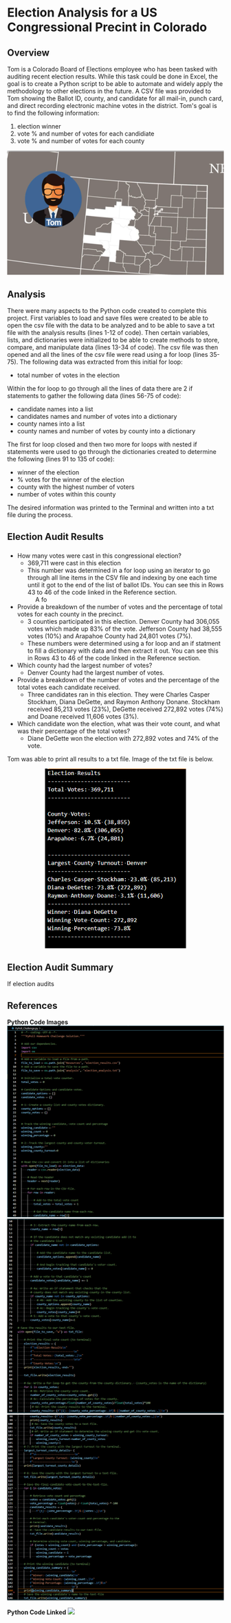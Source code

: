 # Election Analysis for a US Congressional Precint in Colorado
## Overview
Tom is a Colorado Board of Elections employee who has been tasked with auditing recent election results.  While this task could be done in Excel, the goal is to create a Python script to be able to automate and widely apply the methodology to other elections in the future.  A CSV file was provided to Tom showing the Ballot ID, county, and candidate for all mail-in, punch card, and direct recording electronic machine votes in the district.  Tom's goal is to find the following information:
1. election winner
2. vote % and number of votes for each candidiate
3. vote % and number of votes for each county  

<p align="center">
  <img src = https://github.com/lauras521/electionAnalysis/blob/c535bac98e91ec3b27bb48fac20c31b90941895c/Location%20for%20Election%20Map.PNG>
</p>

## Analysis
There were many aspects to the Python code created to complete this project.  First variables to load and save files were created to be able to open the csv file with the data to be analyzed and to be able to save a txt file with the analysis results (lines 1-12 of code).  Then certain variables, lists, and dictionaries were initialized to be able to create methods to store, compare, and manipulate data (lines 13-34 of code).  The csv file was then opened and all the lines of the csv file were read using a for loop (lines 35-75).  The following data was extracted from this initial for loop:
* total number of votes in the election

Within the for loop to go through all the lines of data there are 2 if statements to gather the following data (lines 56-75 of code):

* candidate names into a list
* candidates names and number of votes into a dictionary
* county names into a list
* county names and number of votes by county into a dictionary

The first for loop closed and then two more for loops with nested if statements were used to go through the dictionaries created to determine the following (lines 91 to 135 of code): 
* winner of the election
* % votes for the winner of the election
* county with the highest number of voters
* number of votes within this county

The desired information was printed to the Terminal and written into a txt file during the process.  

## Election Audit Results
###
* How many votes were cast in this congressional election?
     * 369,711 were cast in this election
     * This number was determined in a for loop using an iterator to go through all line items in the CSV file and indexing by one each time until it got to the end of the list of ballot IDs.  You can see this in Rows 43 to 46 of the code linked in the Reference section.  
 &emsp; A fo
* Provide a breakdown of the number of votes and the percentage of total votes for each county in the precinct.
     * 3 counties participated in this election.  Denver County had 306,055 votes which made up 83% of the vote.  Jefferson County had 38,555 votes (10%) and Arapahoe County had 24,801 votes (7%).
     * These numbers were determined using a for loop and an if statment to fill a dictionary with data and then extract it out.  You can see this in Rows 43 to 46 of the code linked in the Reference section.  
* Which county had the largest number of votes?
     * Denver County had the largest number of votes.
* Provide a breakdown of the number of votes and the percentage of the total votes each candidate received.
     * Three candidates ran in this election.  They were Charles Casper Stockham, Diana DeGette, and Raymon Anthony Donane.  Stockham received 85,213 votes (23%), DeGette received 272,892 votes (74%) and Doane received 11,606 votes (3%).
* Which candidate won the election, what was their vote count, and what was their percentage of the total votes?
     * Diane DeGette won the election with 272,892 votes and 74% of the vote.

Tom was able to print all results to a txt file.  Image of the txt file is below.
<p align="center">
  <img src = https://github.com/lauras521/electionAnalysis/blob/a9b747fb9a63f605f4b5e0dfd0ee3afbdacc8665/Resources/Image_of_Analysis_for_Readme.PNG>
</p>


## Election Audit Summary
If election audits 

## References
**Python Code Images**
<img src = https://github.com/lauras521/electionAnalysis/blob/896e7e77814a17852636b4c91c018521a2d22829/Resources/code_image_1.PNG>
<img src = https://github.com/lauras521/electionAnalysis/blob/896e7e77814a17852636b4c91c018521a2d22829/Resources/code_image_2.PNG>
<img src = https://github.com/lauras521/electionAnalysis/blob/896e7e77814a17852636b4c91c018521a2d22829/Resources/code_image_3.PNG>


**Python Code Linked**
<img src = https://github.com/lauras521/electionAnalysis/blob/373ceedfe600804f4fa8598929bf58754d236fdd/PyPoll_Challenge.py>

